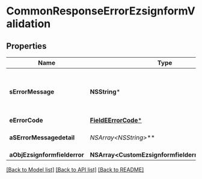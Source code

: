 # CommonResponseErrorEzsignformValidation

## Properties
Name | Type | Description | Notes
------------ | ------------- | ------------- | -------------
**sErrorMessage** | **NSString*** | The message giving details about the error | 
**eErrorCode** | [**FieldEErrorCode***](FieldEErrorCode.md) |  | 
**aSErrorMessagedetail** | **NSArray&lt;NSString*&gt;*** | More error message detail | [optional] 
**aObjEzsignformfielderror** | **NSArray&lt;CustomEzsignformfielderrorResponse&gt;*** |  | 

[[Back to Model list]](../README.md#documentation-for-models) [[Back to API list]](../README.md#documentation-for-api-endpoints) [[Back to README]](../README.md)


